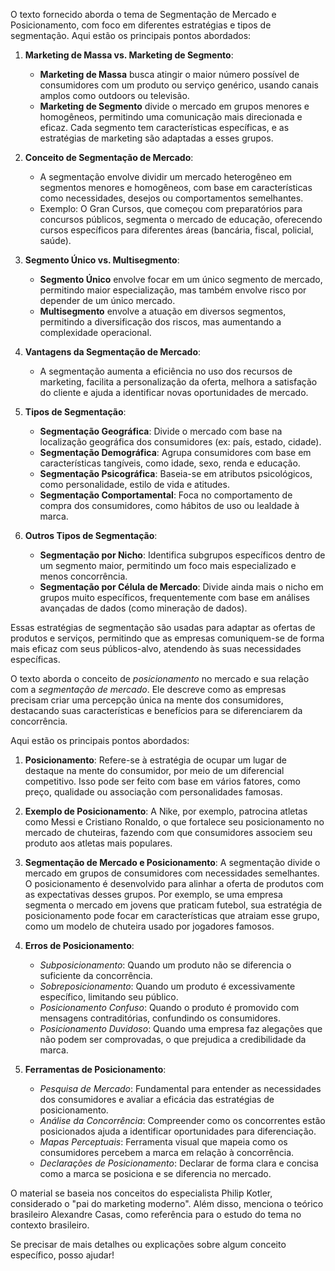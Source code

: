 O texto fornecido aborda o tema de Segmentação de Mercado e Posicionamento, com foco em diferentes estratégias e tipos de segmentação. Aqui estão os principais pontos abordados:

1. **Marketing de Massa vs. Marketing de Segmento**:
   - **Marketing de Massa** busca atingir o maior número possível de consumidores com um produto ou serviço genérico, usando canais amplos como outdoors ou televisão.
   - **Marketing de Segmento** divide o mercado em grupos menores e homogêneos, permitindo uma comunicação mais direcionada e eficaz. Cada segmento tem características específicas, e as estratégias de marketing são adaptadas a esses grupos.

2. **Conceito de Segmentação de Mercado**:
   - A segmentação envolve dividir um mercado heterogêneo em segmentos menores e homogêneos, com base em características como necessidades, desejos ou comportamentos semelhantes.
   - Exemplo: O Gran Cursos, que começou com preparatórios para concursos públicos, segmenta o mercado de educação, oferecendo cursos específicos para diferentes áreas (bancária, fiscal, policial, saúde).

3. **Segmento Único vs. Multisegmento**:
   - **Segmento Único** envolve focar em um único segmento de mercado, permitindo maior especialização, mas também envolve risco por depender de um único mercado.
   - **Multisegmento** envolve a atuação em diversos segmentos, permitindo a diversificação dos riscos, mas aumentando a complexidade operacional.

4. **Vantagens da Segmentação de Mercado**:
   - A segmentação aumenta a eficiência no uso dos recursos de marketing, facilita a personalização da oferta, melhora a satisfação do cliente e ajuda a identificar novas oportunidades de mercado.

5. **Tipos de Segmentação**:
   - **Segmentação Geográfica**: Divide o mercado com base na localização geográfica dos consumidores (ex: país, estado, cidade).
   - **Segmentação Demográfica**: Agrupa consumidores com base em características tangíveis, como idade, sexo, renda e educação.
   - **Segmentação Psicográfica**: Baseia-se em atributos psicológicos, como personalidade, estilo de vida e atitudes.
   - **Segmentação Comportamental**: Foca no comportamento de compra dos consumidores, como hábitos de uso ou lealdade à marca.

6. **Outros Tipos de Segmentação**:
   - **Segmentação por Nicho**: Identifica subgrupos específicos dentro de um segmento maior, permitindo um foco mais especializado e menos concorrência.
   - **Segmentação por Célula de Mercado**: Divide ainda mais o nicho em grupos muito específicos, frequentemente com base em análises avançadas de dados (como mineração de dados).

Essas estratégias de segmentação são usadas para adaptar as ofertas de produtos e serviços, permitindo que as empresas comuniquem-se de forma mais eficaz com seus públicos-alvo, atendendo às suas necessidades específicas.

O texto aborda o conceito de *posicionamento* no mercado e sua relação com a *segmentação de mercado*. Ele descreve como as empresas precisam criar uma percepção única na mente dos consumidores, destacando suas características e benefícios para se diferenciarem da concorrência.

Aqui estão os principais pontos abordados:

1. **Posicionamento**: Refere-se à estratégia de ocupar um lugar de destaque na mente do consumidor, por meio de um diferencial competitivo. Isso pode ser feito com base em vários fatores, como preço, qualidade ou associação com personalidades famosas.

2. **Exemplo de Posicionamento**: A Nike, por exemplo, patrocina atletas como Messi e Cristiano Ronaldo, o que fortalece seu posicionamento no mercado de chuteiras, fazendo com que consumidores associem seu produto aos atletas mais populares. 

3. **Segmentação de Mercado e Posicionamento**: A segmentação divide o mercado em grupos de consumidores com necessidades semelhantes. O posicionamento é desenvolvido para alinhar a oferta de produtos com as expectativas desses grupos. Por exemplo, se uma empresa segmenta o mercado em jovens que praticam futebol, sua estratégia de posicionamento pode focar em características que atraiam esse grupo, como um modelo de chuteira usado por jogadores famosos.

4. **Erros de Posicionamento**:
   - *Subposicionamento*: Quando um produto não se diferencia o suficiente da concorrência.
   - *Sobreposicionamento*: Quando um produto é excessivamente específico, limitando seu público.
   - *Posicionamento Confuso*: Quando o produto é promovido com mensagens contraditórias, confundindo os consumidores.
   - *Posicionamento Duvidoso*: Quando uma empresa faz alegações que não podem ser comprovadas, o que prejudica a credibilidade da marca.

5. **Ferramentas de Posicionamento**:
   - *Pesquisa de Mercado*: Fundamental para entender as necessidades dos consumidores e avaliar a eficácia das estratégias de posicionamento.
   - *Análise da Concorrência*: Compreender como os concorrentes estão posicionados ajuda a identificar oportunidades para diferenciação.
   - *Mapas Perceptuais*: Ferramenta visual que mapeia como os consumidores percebem a marca em relação à concorrência.
   - *Declarações de Posicionamento*: Declarar de forma clara e concisa como a marca se posiciona e se diferencia no mercado.

O material se baseia nos conceitos do especialista Philip Kotler, considerado o "pai do marketing moderno". Além disso, menciona o teórico brasileiro Alexandre Casas, como referência para o estudo do tema no contexto brasileiro.

Se precisar de mais detalhes ou explicações sobre algum conceito específico, posso ajudar!